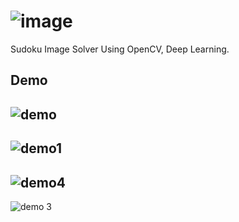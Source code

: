 # ![image](https://user-images.githubusercontent.com/70458571/115387583-87f6ec80-a1f8-11eb-8854-0145cc08586b.png)
Sudoku Image Solver Using OpenCV, Deep Learning.

## Demo
![demo](https://user-images.githubusercontent.com/70458571/115392688-7b759280-a1fe-11eb-998b-d2cce1f5d2e3.png)
--
![demo1](https://user-images.githubusercontent.com/70458571/115389489-c5f51000-a1fa-11eb-9554-39632693aa0a.png)
--
![demo4](https://user-images.githubusercontent.com/70458571/115393731-a01e3a00-a1ff-11eb-92f4-ef6d7e6dd085.png)
--
![demo 3](https://user-images.githubusercontent.com/70458571/115389621-ed4bdd00-a1fa-11eb-941b-21676e476257.png)
